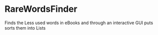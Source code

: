 # RareWordsFinder
Finds the Less used words in eBooks and through an interactive GUI puts sorts them into Lists
